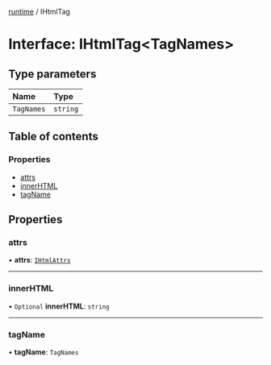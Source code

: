 [runtime](../overview.md) / IHtmlTag

# Interface: IHtmlTag<TagNames\>

## Type parameters

| Name | Type |
| :------ | :------ |
| `TagNames` | `string` |

## Table of contents

### Properties

- [attrs](IHtmlTag.md#attrs)
- [innerHTML](IHtmlTag.md#innerhtml)
- [tagName](IHtmlTag.md#tagname)

## Properties

### attrs

• **attrs**: [`IHtmlAttrs`](../overview.md#ihtmlattrs)

___

### innerHTML

• `Optional` **innerHTML**: `string`

___

### tagName

• **tagName**: `TagNames`
